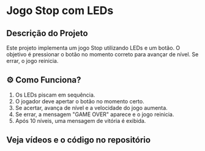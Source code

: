 # Jogo Stop com LEDs

## Descrição do Projeto
Este projeto implementa um jogo Stop utilizando LEDs e um botão. O objetivo é pressionar o botão no momento correto para avançar de nível. Se errar, o jogo reinicia.

## ⚙️ Como Funciona?
1. Os LEDs piscam em sequência.
2. O jogador deve apertar o botão no momento certo.
3. Se acertar, avança de nível e a velocidade do jogo aumenta.
4. Se errar, a mensagem "GAME OVER" aparece e o jogo reinicia.
5. Após 10 níveis, uma mensagem de vitória é exibida.

## Veja vídeos e o código no repositório
